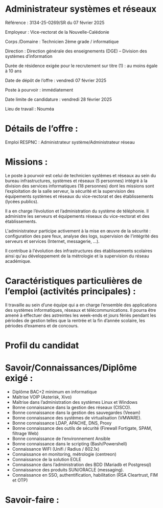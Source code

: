 # Administrateur systèmes et réseaux

Référence : 3134-25-0269/SR du 07 février 2025

Employeur : Vice-rectorat de la Nouvelle-Calédonie

Corps /Domaine : Technicien 2ème grade / informatique

Direction : Direction générale des enseignements (DGE) – Division des systèmes d’information

Durée de résidence exigée pour le recrutement sur titre (1) : au moins égale à 10 ans

Date de dépôt de l’offre : vendredi 07 février 2025

Poste à pourvoir : immédiatement

Date limite de candidature : vendredi 28 février 2025

Lieu de travail : Nouméa

# Détails de l’offre :

Emploi RESPNC : Administrateur système/Administrateur réseau

# Missions :

Le poste à pourvoir est celui de technicien systèmes et réseaux au sein du bureau infrastructures, systèmes et réseaux (5 personnes) intégré à la division des services informatiques (18 personnes) dont les missions sont l’exploitation de la salle serveur, la sécurité et la supervision des équipements systèmes et réseaux du vice-rectorat et des établissements (lycées publics).

Il a en charge l’évolution et l’administration du système de téléphonie. Il administre les serveurs et équipements réseaux du vice-rectorat et des établissements.

L'administrateur participe activement à la mise en œuvre de la sécurité : configuration des pare feux, analyse des logs, supervision de l'intégrité des serveurs et services (Internet, messagerie, ...).

Il contribue à l'évolution des infrastructures des établissements scolaires ainsi qu'au développement de la métrologie et la supervision du réseau académique.

# Caractéristiques particulières de l’emploi (activités principales) :

Il travaille au sein d’une équipe qui a en charge l’ensemble des applications des systèmes informatiques, réseaux et télécommunications. Il pourra être amené à effectuer des astreintes les week-ends et jours fériés pendant les périodes de gestion telles que la rentrée et la fin d’année scolaire, les périodes d’examens et de concours.

# Profil du candidat

# Savoir/Connaissances/Diplôme exigé :

- Diplôme BAC+2 minimum en informatique
- Maîtrise VOIP (Asterisk, Xivo)
- Maîtrise dans l’administration des systèmes Linux et Windows
- Bonne connaissance dans la gestion des réseaux (CISCO).
- Bonne connaissance dans la gestion des sauvegardes (Veeam)
- Bonne connaissance des systèmes de virtualisation (VMWARE).
- Bonne connaissance LDAP, APACHE, DNS, Proxy
- Bonne connaissance des outils de sécurité (Firewall Fortigate, SPAM, filtrage Web)
- Bonne connaissance de l’environnement Ansible
- Bonne connaissance dans le scripting (Bash/Powershell)
- Connaissance WIFI (Unifi / Radius / 802.1x)
- Connaissance en monitoring, métrologie (centreon)
- Connaissance de la solution EOLE
- Connaissance dans l’administration des BDD (Mariadb et Postgresql)
- Connaissance des produits SUN/ORACLE (messaging).
- Connaissance en SSO, authentification, habilitation (RSA Cleartrust, FIM et OTP)

# Savoir-faire :